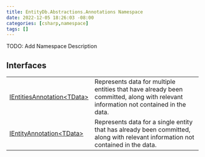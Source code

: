 ```yaml
---
title: EntityDb.Abstractions.Annotations Namespace
date: 2022-12-05 18:26:03 -08:00
categories: [csharp,namespace]
tags: []
---
```



TODO: Add Namespace Description

## Interfaces
<table><tr><td><a href='/posts/csharp.interface.entitydb.abstractions.annotations.ientitiesannotation-1/'>IEntitiesAnnotation&lt;TData&gt;</a></td><td>
Represents data for multiple entities that have already been committed, along with relevant information not
contained
in the data.
</td></tr><tr><td><a href='/posts/csharp.interface.entitydb.abstractions.annotations.ientityannotation-1/'>IEntityAnnotation&lt;TData&gt;</a></td><td>
Represents data for a single entity that has already been committed, along with relevant information not contained
in the data.
</td></tr></table>
